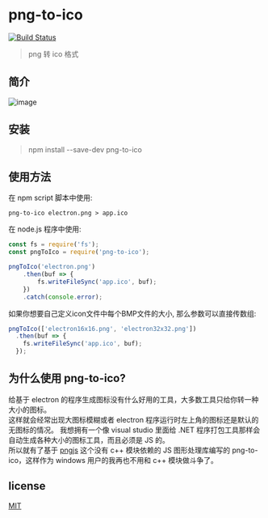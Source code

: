 # png-to-ico

[![Build Status](https://github.com/steambap/png-to-ico/workflows/CI/badge.svg)](https://github.com/steambap/png-to-ico/actions?workflow=CI)

> png 转 ico 格式

## 简介
![image](assets/png-to-ico.gif)

## 安装
> npm install --save-dev png-to-ico

## 使用方法
在 npm script 脚本中使用:
```
png-to-ico electron.png > app.ico
```

在 node.js 程序中使用:
```JavaScript
const fs = require('fs');
const pngToIco = require('png-to-ico');

pngToIco('electron.png')
	.then(buf => {
		fs.writeFileSync('app.ico', buf);
	})
	.catch(console.error);
```

如果你想要自己定义icon文件中每个BMP文件的大小, 那么参数可以直接传数组:
```JavaScript
pngToIco(['electron16x16.png', 'electron32x32.png'])
  .then(buf => {
    fs.writeFileSync('app.ico', buf);
  });
```

## 为什么使用 png-to-ico?
给基于 electron 的程序生成图标没有什么好用的工具，大多数工具只给你转一种大小的图标。  
这样就会经常出现大图标模糊或者 electron 程序运行时左上角的图标还是默认的无图标的情况。
我想拥有一个像 visual studio 里面给 .NET 程序打包工具那样会自动生成各种大小的图标工具，而且必须是 JS 的。  
所以就有了基于 [pngjs](https://github.com/lukeapage/pngjs) 这个没有 c++ 模块依赖的 JS 图形处理库编写的 png-to-ico，这样作为 windows 用户的我再也不用和 c++ 模块做斗争了。

## license
[MIT](LICENSE)
